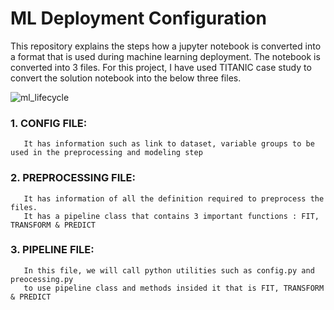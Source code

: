 # ML Deployment Configuration

This repository explains the steps how a jupyter notebook is converted into a format that is used during machine learning deployment. The notebook is converted into 3 files.
For this project, I have used TITANIC case study to convert the solution notebook into the below three files.

![ml_lifecycle](https://user-images.githubusercontent.com/54467567/87469164-79800280-c5e0-11ea-8995-b5819280c6d6.png)

### 1. CONFIG FILE: 
       It has information such as link to dataset, variable groups to be used in the preprocessing and modeling step
       
### 2. PREPROCESSING FILE:
       It has information of all the definition required to preprocess the files. 
       It has a pipeline class that contains 3 important functions : FIT, TRANSFORM & PREDICT
       
### 3.  PIPELINE FILE:
       In this file, we will call python utilities such as config.py and preocessing.py 
       to use pipeline class and methods insided it that is FIT, TRANSFORM & PREDICT
